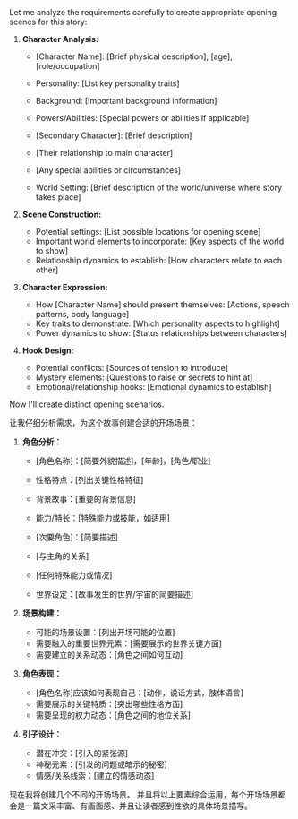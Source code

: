 <think>
Let me analyze the requirements carefully to create appropriate opening scenes for this story:

1. **Character Analysis:**
   - [Character Name]: [Brief physical description], [age], [role/occupation]
   - Personality: [List key personality traits]
   - Background: [Important background information]
   - Powers/Abilities: [Special powers or abilities if applicable]

   - [Secondary Character]: [Brief description]
   - [Their relationship to main character]
   - [Any special abilities or circumstances]

   - World Setting: [Brief description of the world/universe where story takes place]

2. **Scene Construction:**
   - Potential settings: [List possible locations for opening scene]
   - Important world elements to incorporate: [Key aspects of the world to show]
   - Relationship dynamics to establish: [How characters relate to each other]

3. **Character Expression:**
   - How [Character Name] should present themselves: [Actions, speech patterns, body language]
   - Key traits to demonstrate: [Which personality aspects to highlight]
   - Power dynamics to show: [Status relationships between characters]

4. **Hook Design:**
   - Potential conflicts: [Sources of tension to introduce]
   - Mystery elements: [Questions to raise or secrets to hint at]
   - Emotional/relationship hooks: [Emotional dynamics to establish]

Now I'll create distinct opening scenarios.
</think>

<think>
让我仔细分析需求，为这个故事创建合适的开场场景：

1. **角色分析：**
   - [角色名称]：[简要外貌描述]，[年龄]，[角色/职业]
   - 性格特点：[列出关键性格特征]
   - 背景故事：[重要的背景信息]
   - 能力/特长：[特殊能力或技能，如适用]

   - [次要角色]：[简要描述]
   - [与主角的关系]
   - [任何特殊能力或情况]

   - 世界设定：[故事发生的世界/宇宙的简要描述]

2. **场景构建：**
   - 可能的场景设置：[列出开场可能的位置]
   - 需要融入的重要世界元素：[需要展示的世界关键方面]
   - 需要建立的关系动态：[角色之间如何互动]

3. **角色表现：**
   - [角色名称]应该如何表现自己：[动作，说话方式，肢体语言]
   - 需要展示的关键特质：[突出哪些性格方面]
   - 需要呈现的权力动态：[角色之间的地位关系]

4. **引子设计：**
   - 潜在冲突：[引入的紧张源]
   - 神秘元素：[引发的问题或暗示的秘密]
   - 情感/关系线索：[建立的情感动态]

现在我将创建几个不同的开场场景。
并且将以上要素综合运用，每个开场场景都会是一篇文采丰富、有画面感、并且让读者感到性欲的具体场景描写。
</think>